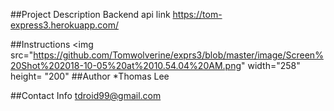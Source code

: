 ##Project Description
Backend api 
link https://tom-express3.herokuapp.com/

##Instructions
<img src="https://github.com/Tomwolverine/exprs3/blob/master/image/Screen%20Shot%202018-10-05%20at%2010.54.04%20AM.png" width="258"
height= "200"
##Author
*Thomas Lee

##Contact Info
tdroid99@gmail.com
